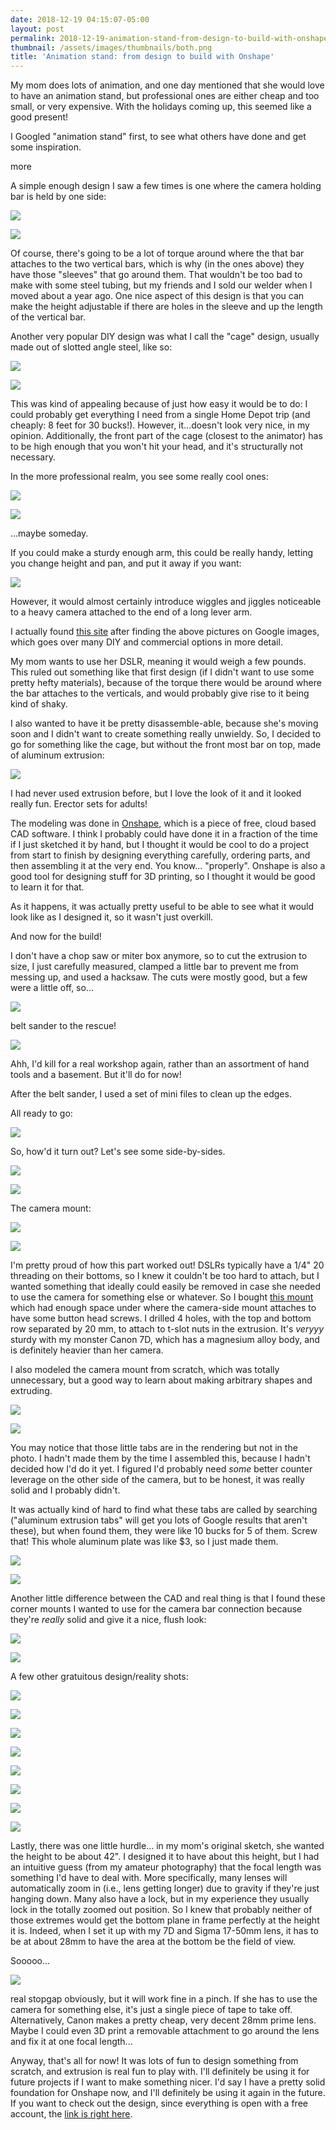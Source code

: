 ```yaml
---
date: 2018-12-19 04:15:07-05:00
layout: post
permalink: 2018-12-19-animation-stand-from-design-to-build-with-onshape
thumbnail: /assets/images/thumbnails/both.png
title: 'Animation stand: from design to build with Onshape'
---
```


My mom does lots of animation, and one day mentioned that she would love to have an animation stand, but professional ones are either cheap and too small, or very expensive. With the holidays coming up, this seemed like a good present!

I Googled "animation stand" first, to see what others have done and get some inspiration.

more

A simple enough design I saw a few times is one where the camera holding bar is held by one side:

![](/assets/images/animation-stand_front-view.gif)

![](/assets/images/stand.gif)

Of course, there's going to be a lot of torque around where the that bar attaches to the two vertical bars, which is why (in the ones above) they have those "sleeves" that go around them. That wouldn't be too bad to make with some steel tubing, but my friends and I sold our welder when I moved about a year ago. One nice aspect of this design is that you can make the height adjustable if there are holes in the sleeve and up the length of the vertical bar.

Another very popular DIY design was what I call the "cage" design, usually made out of slotted angle steel, like so:

![](/assets/images/000_0007-225x300.jpg)

![](/assets/images/new_animation_camera_stand_01_by_hmontes.jpg)

This was kind of appealing because of just how easy it would be to do: I could probably get everything I need from a single Home Depot trip (and cheaply: 8 feet for 30 bucks!). However, it...doesn't look very nice, in my opinion. Additionally, the front part of the cage (closest to the animator) has to be high enough that you won't hit your head, and it's structurally not necessary.

In the more professional realm, you see some really cool ones:

![](/assets/images/6a00d8341d2b8f53ef01157107e150970b-500wi-300x227.jpg)

![](/assets/images/tmp833193-236x300.png)

...maybe someday.

If you could make a sturdy enough arm, this could be really handy, letting you change height and pan, and put it away if you want:

![](/assets/images/tmp833194-300x254.png)

However, it would almost certainly introduce wiggles and jiggles noticeable to a heavy camera attached to the end of a long lever arm.

I actually found [this site](http://smfaanimation.blogspot.com/p/animation-workspaces.html) after finding the above pictures on Google images, which goes over many DIY and commercial options in more detail.

My mom wants to use her DSLR, meaning it would weigh a few pounds. This ruled out something like that first design (if I didn't want to use some pretty hefty materials), because of the torque there would be around where the bar attaches to the verticals, and would probably give rise to it being kind of shaky.

I also wanted to have it be pretty disassemble-able, because she's moving soon and I didn't want to create something really unwieldy. So, I decided to go for something like the cage, but without the front most bar on top, made of aluminum extrusion:

![](/assets/images/Screenshot-from-2018-12-06-17-38-18.png)

I had never used extrusion before, but I love the look of it and it looked really fun. Erector sets for adults!

The modeling was done in [Onshape](https://www.onshape.com/), which is a piece of free, cloud based CAD software. I think I probably could have done it in a fraction of the time if I just sketched it by hand, but I thought it would be cool to do a project from start to finish by designing everything carefully, ordering parts, and then assembling it at the very end. You know... "properly". Onshape is also a good tool for designing stuff for 3D printing, so I thought it would be good to learn it for that.

As it happens, it was actually pretty useful to be able to see what it would look like as I designed it, so it wasn't just overkill.

And now for the build!

I don't have a chop saw or miter box anymore, so to cut the extrusion to size, I just carefully measured, clamped a little bar to prevent me from messing up, and used a hacksaw. The cuts were mostly good, but a few were a little off, so...

![](/assets/images/IMG_20181202_111359-768x1024.jpg)

belt sander to the rescue!

![](/assets/images/IMG_20181202_111243-300x225.jpg)

Ahh, I'd kill for a real workshop again, rather than an assortment of hand tools and a basement. But it'll do for now!

After the belt sander, I used a set of mini files to clean up the edges.

All ready to go:

![](/assets/images/IMG_20181126_104423-1024x768.jpg)

So, how'd it turn out? Let's see some side-by-sides.

![](/assets/images/Screenshot-from-2018-12-06-17-38-18.png)

![](/assets/images/IMG_20181202_150113-768x1024.jpg)

The camera mount:

![](/assets/images/Screenshot-from-2018-12-06-17-39-37.png)

![](/assets/images/IMG_20181124_192822-1-1012x1024.jpg)

I'm pretty proud of how this part worked out! DSLRs typically have a 1/4" 20 threading on their bottoms, so I knew it couldn't be too hard to attach, but I wanted something that ideally could easily be removed in case she needed to use the camera for something else or whatever. So I bought [this mount](https://www.amazon.com/Foto4easy-Camera-Camcorder-Monopod-Release/dp/B00TB09SKS/) which had enough space under where the camera-side mount attaches to have some button head screws. I drilled 4 holes, with the top and bottom row separated by 20 mm, to attach to t-slot nuts in the extrusion. It's *veryyy* sturdy with my monster Canon 7D, which has a magnesium alloy body, and is definitely heavier than her camera.

I also modeled the camera mount from scratch, which was totally unnecessary, but a good way to learn about making arbitrary shapes and extruding.

![](/assets/images/Screenshot-from-2018-12-06-17-29-51-1024x638.png)

![](/assets/images/IMG_20181202_151030-1024x686.jpg)

You may notice that those little tabs are in the rendering but not in the photo. I hadn't made them by the time I assembled this, because I hadn't decided how I'd do it yet. I figured I'd probably need *some* better counter leverage on the other side of the camera, but to be honest, it was really solid and I probably didn't.

It was actually kind of hard to find what these tabs are called by searching ("aluminum extrusion tabs" will get you lots of Google results that aren't these), but when found them, they were like 10 bucks for 5 of them. Screw that! This whole aluminum plate was like $3, so I just made them.

![](/assets/images/IMG_20181204_173840-225x300.jpg)

![](/assets/images/IMG_20181207_173945-300x225.jpg)

Another little difference between the CAD and real thing is that I found these corner mounts I wanted to use for the camera bar connection because they're *really* solid and give it a nice, flush look:

![](/assets/images/Screenshot-from-2018-12-06-17-24-36-1024x572.png)

![](/assets/images/IMG_20181202_150127-1-1024x994.jpg)

A few other gratuitous design/reality shots:

![](/assets/images/Screenshot-from-2018-12-06-17-23-25.png)

![](/assets/images/IMG_20181202_150224-768x1024.jpg)

![](/assets/images/Screenshot-from-2018-12-06-17-02-44-1024x552.png)

![](/assets/images/IMG_20181202_150211-1024x610.jpg)

![](/assets/images/Screenshot-from-2018-12-06-17-07-02.png)
 
![](/assets/images/IMG_20181202_150345-768x1024.jpg)

![](/assets/images/Screenshot-from-2018-12-06-16-46-56-2.png)

![](/assets/images/IMG_20181202_150146-746x1024.jpg)

Lastly, there was one little hurdle... in my mom's original sketch, she wanted the height to be about 42". I designed it to have about this height, but I had an intuitive guess (from my amateur photography) that the focal length was something I'd have to deal with. More specifically, many lenses will automatically zoom in (i.e., lens getting longer) due to gravity if they're just hanging down. Many also have a lock, but in my experience they usually lock in the totally zoomed out position. So I knew that probably neither of those extremes would get the bottom plane in frame perfectly at the height it is. Indeed, when I set it up with my 7D and Sigma 17-50mm lens, it has to be at about 28mm to have the area at the bottom be the field of view.

Sooooo...

![](/assets/images/IMG_20181202_150401-768x1024.jpg)

real stopgap obviously, but it will work fine in a pinch. If she has to use the camera for something else, it's just a single piece of tape to take off. Alternatively, Canon makes a pretty cheap, very decent 28mm prime lens. Maybe I could even 3D print a removable attachment to go around the lens and fix it at one focal length...

Anyway, that's all for now! It was lots of fun to design something from scratch, and extrusion is real fun to play with. I'll definitely be using it for future projects if I want to make something nicer. I'd say I have a pretty solid foundation for Onshape now, and I'll definitely be using it again in the future. If you want to check out the design, since everything is open with a free account, the [link is right here](https://cad.onshape.com/documents/b8640a77b3f2b4975d7885a0/w/d17a83366ec3cd89b6fd99ff/e/a00dd38e6cadfa5a323b2a6e).
